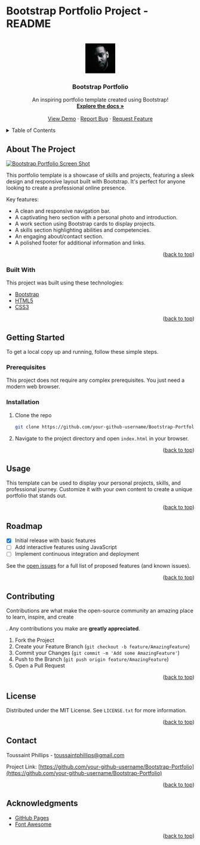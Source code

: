 # Bootstrap Portfolio Project - README 

<a name="readme-top"></a>

<!-- PROJECT LOGO -->
<br />
<div align="center">
  <a href="https://github.com/your-github-username/Bootstrap-Portfolio">
    <img src="assets/images/me.jpg" alt="Logo" width="80" height="80">
  </a>

  <h3 align="center">Bootstrap Portfolio</h3>

  <p align="center">
    An inspiring portfolio template created using Bootstrap!
    <br />
    <a href="https://github.com/ToussaintPhillips/Bootstrap-Portfolio"><strong>Explore the docs »</strong></a>
    <br />
    <br />
    <a href="https://github.com/ToussaintPhillips/Bootstrap-Portfolio">View Demo</a>
    ·
    <a href="https://github.com/ToussaintPhillips/Bootstrap-Portfolio/issues">Report Bug</a>
    ·
    <a href="https://github.com/ToussaintPhillips/Bootstrap-Portfolio/issues">Request Feature</a>
  </p>
</div>

<!-- TABLE OF CONTENTS -->
<details>
  <summary>Table of Contents</summary>
  <ol>
    <li><a href="#about-the-project">About The Project</a></li>
    <li><a href="#built-with">Built With</a></li>
    <li><a href="#getting-started">Getting Started</a></li>
    <li><a href="#usage">Usage</a></li>
    <li><a href="#roadmap">Roadmap</a></li>
    <li><a href="#contributing">Contributing</a></li>
    <li><a href="#license">License</a></li>
    <li><a href="#contact">Contact</a></li>
    <li><a href="#acknowledgments">Acknowledgments</a></li>
  </ol>
</details>

<!-- ABOUT THE PROJECT -->
## About The Project

[![Bootstrap Portfolio Screen Shot][product-screenshot]](Bootstrap-Portfolio.png)

This portfolio template is a showcase of skills and projects, featuring a sleek design and responsive layout built with Bootstrap. It's perfect for anyone looking to create a professional online presence.

Key features:
* A clean and responsive navigation bar.
* A captivating hero section with a personal photo and introduction.
* A work section using Bootstrap cards to display projects.
* A skills section highlighting abilities and competencies.
* An engaging about/contact section.
* A polished footer for additional information and links.

<p align="right">(<a href="#readme-top">back to top</a>)</p>

### Built With

This project was built using these technologies:

* [Bootstrap](https://getbootstrap.com)
* [HTML5](https://developer.mozilla.org/en-US/docs/Web/Guide/HTML/HTML5)
* [CSS3](https://developer.mozilla.org/en-US/docs/Web/CSS)

<p align="right">(<a href="#readme-top">back to top</a>)</p>

<!-- GETTING STARTED -->
## Getting Started

To get a local copy up and running, follow these simple steps.

### Prerequisites

This project does not require any complex prerequisites. You just need a modern web browser.

### Installation

1. Clone the repo
   ```sh
   git clone https://github.com/your-github-username/Bootstrap-Portfolio.git
   ```
2. Navigate to the project directory and open `index.html` in your browser.

<p align="right">(<a href="#readme-top">back to top</a>)</p>

<!-- USAGE EXAMPLES -->
## Usage

This template can be used to display your personal projects, skills, and professional journey. Customize it with your own content to create a unique portfolio that stands out.

<p align="right">(<a href="#readme-top">back to top</a>)</p>

<!-- ROADMAP -->
## Roadmap

- [x] Initial release with basic features
- [ ] Add interactive features using JavaScript
- [ ] Implement continuous integration and deployment

See the [open issues](https://github.com/your-github-username/Bootstrap-Portfolio/issues) for a full list of proposed features (and known issues).

<p align="right">(<a href="#readme-top">back to top</a>)</p>

<!-- CONTRIBUTING -->
## Contributing

Contributions are what make the open-source community an amazing place to learn, inspire, and create

. Any contributions you make are **greatly appreciated**.

1. Fork the Project
2. Create your Feature Branch (`git checkout -b feature/AmazingFeature`)
3. Commit your Changes (`git commit -m 'Add some AmazingFeature'`)
4. Push to the Branch (`git push origin feature/AmazingFeature`)
5. Open a Pull Request

<p align="right">(<a href="#readme-top">back to top</a>)</p>

<!-- LICENSE -->
## License

Distributed under the MIT License. See `LICENSE.txt` for more information.

<p align="right">(<a href="#readme-top">back to top</a>)</p>

<!-- CONTACT -->
## Contact

Toussaint Phillips - toussaintphillips@gmail.com

Project Link: [https://github.com/your-github-username/Bootstrap-Portfolio](https://github.com/your-github-username/Bootstrap-Portfolio)

<p align="right">(<a href="#readme-top">back to top</a>)</p>

<!-- ACKNOWLEDGMENTS -->
## Acknowledgments

* [GitHub Pages](https://pages.github.com)
* [Font Awesome](https://fontawesome.com)

<p align="right">(<a href="#readme-top">back to top</a>)</p>

<!-- MARKDOWN LINKS & IMAGES -->
[contributors-shield]: https://img.shields.io/github/contributors/your-github-username/Bootstrap-Portfolio.svg?style=for-the-badge
[contributors-url]: https://github.com/your-github-username/Bootstrap-Portfolio/graphs/contributors
[forks-shield]: https://img.shields.io/github/forks/your-github-username/Bootstrap-Portfolio.svg?style=for-the-badge
[forks-url]: https://github.com/your-github-username/Bootstrap-Portfolio/network/members
[stars-shield]: https://img.shields.io/github/stars/your-github-username/Bootstrap-Portfolio.svg?style=for-the-badge
[stars-url]: https://github.com/your-github-username/Bootstrap-Portfolio/stargazers
[issues-shield]: https://img.shields.io/github/issues/your-github-username/Bootstrap-Portfolio.svg?style=for-the-badge
[issues-url]: https://github.com/your-github-username/Bootstrap-Portfolio/issues
[license-shield]: https://img.shields.io/github/license/your-github-username/Bootstrap-Portfolio.svg?style=for-the-badge
[license-url]: https://github.com/your-github-username/Bootstrap-Portfolio/blob/master/LICENSE.txt
[linkedin-shield]: https://img.shields.io/badge/-LinkedIn-black.svg?style=for-the-badge&logo=linkedin&colorB=555
[linkedin-url]: https://linkedin.com/in/your-linkedin-username
[product-screenshot]: images/screenshot.png
